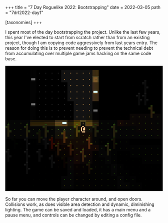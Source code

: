 +++
title = "7 Day Roguelike 2022: Bootstrapping"
date = 2022-03-05
path = "7drl2022-day1"

[taxonomies]
+++

I spent most of the day bootstrapping the project.
Unlike the last few years, this year I've elected to start from scratch
rather than from an existing project, though I am copying code aggressively
from last years entry. The reason for doing this is to prevent needing to
prevent the technical debt from accumulating over multiple game jams hacking
on the same code base.

![screenshot.png](screenshot.png)

<!-- more -->

So far you can move the player character around, and open doors.
Collisions work, as does visible area detection and dynamic, diminishing lighting.
The game can be saved and loaded, it has a main menu and a pause menu, and controls
can be changed by editing a config file.

